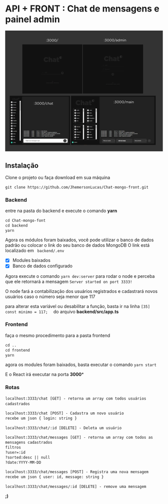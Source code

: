 # API + FRONT : Chat de mensagens e painel admin

![Telas do APP](https://github.com/JhemersonLucas/Chat-mongo-front/blob/master/telas-chat.png)

## Instalação

Clone o projeto ou faça download em sua máquina
``` 
git clone https://github.com/JhemersonLucas/Chat-mongo-front.git
```

### Backend

entre na pasta do backend e execute o comando **yarn**

``` 
cd Chat-mongo-font
cd backend
yarn
```

Agora os módulos foram baixados, você pode utilizar o banco de dados padrão ou colocar o link do seu banco de dados MongoDB
O link está localizado em ``` backend/.env```

- [x] Modules baixados
- [x] Banco de dados configurado

Agora execute o comando ``` yarn dev:server ``` para rodar o node e perceba
que ele retornará a mensagem ``` Server started on port 3333! ```

O node fará a contabilização dos usuários registrados e cadastrará novos usuários
caso o número seja menor que 117

para alterar esta variável ou desabilitar a função, basta ir na linha ``` [35] const minimo = 117;   ``` 
do arquivo **backend/src/app.ts**

### Frontend

faça o mesmo procedimento para a pasta frontend

``` 
cd ..
cd frontend
yarn
```

agora os modules foram baixados, basta executar o comando ``` yarn start ```

E o React irá executar na porta **3000***

### Rotas

``` localhost:3333/chat [GET] - retorna um array com todos usuários cadastrados ```

``` 
localhost:3333/chat [POST] - Cadastra um novo usuário
recebe um json { login: string }  
```

``` localhost:3333/chat/:id [DELETE] - Deleta um usuário ```

``` 
localhost:3333/chat/messages [GET] - retorna um array com todos as mensagens cadastrados
filtros
?user=:id
?sorted:desc || null
?date:YYYY-MM-DD
```

``` 
localhost:3333/chat/messages [POST] - Registra uma nova mensagem
recebe um json { user: id, message: string } 
```

``` localhost:3333/chat/messages/:id [DELETE] - remove uma mensagem ```


**;)** 



